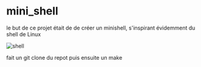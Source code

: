 # mini_shell
le but de ce projet était de de créer un minishell, s'inspirant évidemment du shell de Linux

![shell](https://user-images.githubusercontent.com/114743018/224683517-16052f3b-fc59-406d-9482-0ac10c023927.png)

fait un git clone du repot puis ensuite un make
